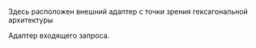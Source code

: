 Здесь расположен внешний адаптер с точки зрения гексагональной архитектуры

Адаптер входящего запроса.
